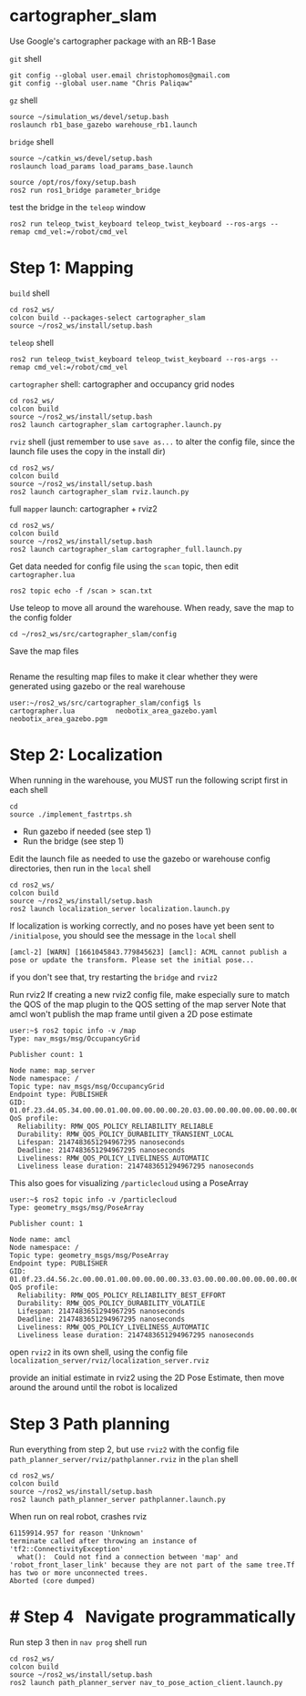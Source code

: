# cartographer_slam
Use Google's cartographer package with an RB-1 Base

`git` shell
```
git config --global user.email christophomos@gmail.com
git config --global user.name "Chris Paliqaw"
```
`gz` shell
```
source ~/simulation_ws/devel/setup.bash
roslaunch rb1_base_gazebo warehouse_rb1.launch
```
`bridge` shell
```
source ~/catkin_ws/devel/setup.bash
roslaunch load_params load_params_base.launch

source /opt/ros/foxy/setup.bash
ros2 run ros1_bridge parameter_bridge
```
test the bridge in the `teleop` window
```
ros2 run teleop_twist_keyboard teleop_twist_keyboard --ros-args --remap cmd_vel:=/robot/cmd_vel
```

# Step 1: Mapping

`build` shell
```
cd ros2_ws/
colcon build --packages-select cartographer_slam
source ~/ros2_ws/install/setup.bash
```
 `teleop` shell
```
ros2 run teleop_twist_keyboard teleop_twist_keyboard --ros-args --remap cmd_vel:=/robot/cmd_vel
```
`cartographer` shell: cartographer and occupancy grid nodes
```
cd ros2_ws/
colcon build
source ~/ros2_ws/install/setup.bash
ros2 launch cartographer_slam cartographer.launch.py
```
`rviz` shell (just remember to use `save as...` to alter the config file, since the launch file uses the copy in the install dir)
```
cd ros2_ws/
colcon build
source ~/ros2_ws/install/setup.bash
ros2 launch cartographer_slam rviz.launch.py
```
full `mapper` launch: cartographer + rviz2
```
cd ros2_ws/
colcon build
source ~/ros2_ws/install/setup.bash
ros2 launch cartographer_slam cartographer_full.launch.py
```
Get data needed for config file using the `scan` topic, then edit `cartographer.lua` 
```
ros2 topic echo -f /scan > scan.txt
```

Use teleop to move all around the warehouse. When ready, save the map to the config folder
```
cd ~/ros2_ws/src/cartographer_slam/config
```
Save the map files
```

```

Rename the resulting map files to make it clear whether they were generated using gazebo or the real warehouse
```
user:~/ros2_ws/src/cartographer_slam/config$ ls
cartographer.lua          neobotix_area_gazebo.yaml
neobotix_area_gazebo.pgm
```

# Step 2: Localization
When running in the warehouse, you MUST run the following script first in each shell
```
cd
source ./implement_fastrtps.sh
```
- Run gazebo if needed (see step 1)
- Run the bridge (see step 1)

Edit the launch file as needed to use the gazebo or warehouse config directories, then run in the `local` shell
```
cd ros2_ws/
colcon build
source ~/ros2_ws/install/setup.bash
ros2 launch localization_server localization.launch.py
```
If localization is working correctly, and no poses have yet been sent to `/initialpose`, you should see the message in the `local` shell
```
[amcl-2] [WARN] [1661045843.779845623] [amcl]: ACML cannot publish a pose or update the transform. Please set the initial pose...
```
if you don't see that, try restarting the `bridge` and `rviz2`

Run rviz2
If creating a new rviz2 config file, make especially sure to match the QOS of the map plugin to the QOS setting of the map server
Note that amcl won't publish the map frame until given a 2D pose estimate
```
user:~$ ros2 topic info -v /map  
Type: nav_msgs/msg/OccupancyGrid  
  
Publisher count: 1  
  
Node name: map_server  
Node namespace: /  
Topic type: nav_msgs/msg/OccupancyGrid  
Endpoint type: PUBLISHER  
GID: 01.0f.23.d4.05.34.00.00.01.00.00.00.00.00.20.03.00.00.00.00.00.00.00.00  
QoS profile:  
  Reliability: RMW_QOS_POLICY_RELIABILITY_RELIABLE  
  Durability: RMW_QOS_POLICY_DURABILITY_TRANSIENT_LOCAL
  Lifespan: 2147483651294967295 nanoseconds  
  Deadline: 2147483651294967295 nanoseconds  
  Liveliness: RMW_QOS_POLICY_LIVELINESS_AUTOMATIC  
  Liveliness lease duration: 2147483651294967295 nanoseconds
```
This also goes for visualizing `/particlecloud` using a PoseArray
```
user:~$ ros2 topic info -v /particlecloud
Type: geometry_msgs/msg/PoseArray

Publisher count: 1

Node name: amcl
Node namespace: /
Topic type: geometry_msgs/msg/PoseArray
Endpoint type: PUBLISHER
GID: 01.0f.23.d4.56.2c.00.00.01.00.00.00.00.00.33.03.00.00.00.00.00.00.00.00
QoS profile:
  Reliability: RMW_QOS_POLICY_RELIABILITY_BEST_EFFORT
  Durability: RMW_QOS_POLICY_DURABILITY_VOLATILE
  Lifespan: 2147483651294967295 nanoseconds
  Deadline: 2147483651294967295 nanoseconds
  Liveliness: RMW_QOS_POLICY_LIVELINESS_AUTOMATIC
  Liveliness lease duration: 2147483651294967295 nanoseconds
```
open `rviz2` in its own shell, using the config file `localization_server/rviz/localization_server.rviz`

provide an initial estimate in rviz2 using the 2D Pose Estimate, then move around the around until the robot is localized

# Step 3 Path planning
Run everything from step 2, but use `rviz2` with the config file `path_planner_server/rviz/pathplanner.rviz`
in the `plan` shell
```
cd ros2_ws/
colcon build
source ~/ros2_ws/install/setup.bash
ros2 launch path_planner_server pathplanner.launch.py
```
When run on real robot, crashes rviz
```
61159914.957 for reason 'Unknown'
terminate called after throwing an instance of 'tf2::ConnectivityException'
  what():  Could not find a connection between 'map' and 'robot_front_laser_link' because they are not part of the same tree.Tf has two or more unconnected trees.
Aborted (core dumped)
```
# # Step 4   Navigate programmatically
Run step 3 then in `nav prog` shell run
```
cd ros2_ws/
colcon build
source ~/ros2_ws/install/setup.bash
ros2 launch path_planner_server nav_to_pose_action_client.launch.py
```
